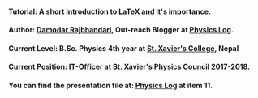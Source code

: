 #### Tutorial: A short introduction to LaTeX and it's importance.
#### Author: [Damodar Rajbhandari](mailto:dphysicslog@gmail.com), Out-reach Blogger at [Physics Log](http://www.physicslog.com/).
#### Current Level: B.Sc. Physics 4th year at [St. Xavier's College](http://sxc.edu.np/), Nepal
#### Current Position: IT-Officer at [St. Xavier's Physics Council](http://sxpc.ga/) 2017-2018.

#### You can find the presentation file at: [Physics Log](http://www.physicslog.com/about-author/) at item 11.
